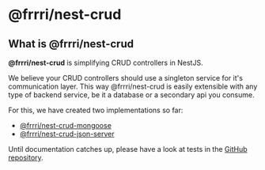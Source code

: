 # @frrri/nest-crud

## What is @frrri/nest-crud

**@frrri/nest-crud** is simplifying CRUD controllers in NestJS.

We believe your CRUD controllers should use a singleton service for it's communication layer. This way @frrri/nest-crud is easily extensible with any type of backend service, be it a database or a secondary api you consume.

For this, we have created two implementations so far:

* [@frrri/nest-crud-mongoose](https://github.com/bitflut/frrri/tree/master/libs/nest-crud-mongoose)
* [@frrri/nest-crud-json-server](https://github.com/bitflut/frrri/tree/master/libs/nest-crud-json-server)

Until documentation catches up, please have a look at tests in the [GitHub repository](https://github.com/bitflut/frrri/tree/master/libs).

